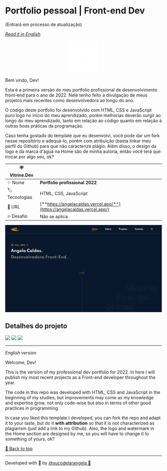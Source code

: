 <div id='top'>

# Portfolio pessoal | Front-end Dev

(Entrará em processo de atualização)

</div>

_[Read it in English](#English)_

<div align="center">
  <img src="https://raw.githubusercontent.com/sucodelarangela/portfolio/816c8f9d4e2ed795a95f931e8e937acf70c5d228/images/logo_white.svg" alt="Angela's logo" style="width: 100px">
</div>

Bem vindo, Dev!

Esta é a primeira versão do meu portfolio profissional de desenvolvimento front-end para o ano de 2022. Nele tenho feito a divulgação de meus projetos mais recentes como desenvolvedora ao longo do ano.

O código deste portfolio foi desenvolvido com HTML, CSS e JavaScript puro logo no início do meu aprendizado, porém melhorias deverão surgir ao longo do meu aprendizado, tanto em relação ao código quanto em relação à outras boas práticas da programação.

Caso tenha gostado do template que eu desenvolvi, você pode dar um fork nesse repositório e adequá-lo, porém com atribuição (basta linkar meu perfil do Github) para que não caracterize plágio. Além disso, o design da logo e da marca d'água na Home são de minha autoria, então você terá que trocar por algo seu, ok?

| 🪧 Vitrine.Dev |                                                                          |
| -------------- | ------------------------------------------------------------------------ |
| ✨ Nome        | **Portfolio profissional 2022**                                          |
| 🏷️ Tecnologias | HTML, CSS, JavaScript                                                    |
| 🚀 URL         | [**https://angelacaldas.vercel.app/**](https://angelacaldas.vercel.app/) |
| 🔥 Desafio     | Não se aplica.                                                           |

![](https://raw.githubusercontent.com/sucodelarangela/portfolio/master/images/og_image.jpg#vitrinedev)

## Detalhes do projeto

<div>
  <img src="https://img.shields.io/badge/HTML5-E34F26?style=for-the-badge&logo=html5&logoColor=white">
  <img src="https://img.shields.io/badge/CSS3-1572B6?style=for-the-badge&logo=css3&logoColor=white">
  <img src="https://img.shields.io/badge/JavaScript-F7DF1E?style=for-the-badge&logo=javascript&logoColor=black">
</div>

---

<div id="English">

_English version_

</div>

Welcome, Dev!

This is the version of my professional dev portfolio for 2022. In here I will publish my most recent projects as a Front-end developer throughout the year.

The code in this repo was developed with HTML, CSS and JavaScript in the beginning of my studies, but improvements may come as my knowledge and expertise grow, not only code-wise but also in terms of other good practices in programming.

In case you liked this template I developed, you can fork the repo and adapt it to your taste, but do it **with attribution** so that it is not characterized as plagiarism (just add a link to my Github). Also, the logo and watermark in the Home section are designed by me, so you will have to change it to something of yours, ok?

<a href='#top'>🔼 Back to top</a>

---

Developed with 🧡 by [@sucodelarangela 🍊](https://angelacaldas.vercel.app)
